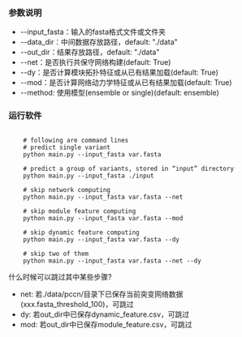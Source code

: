 
### 参数说明
- --input_fasta：输入的fasta格式文件或文件夹
- --data_dir：中间数据存放路径，default: "./data"
- --out_dir：结果存放路径，default: "./data"
- --net：是否执行共保守网络构建(default: True)
- --dy：是否计算模块拓扑特征或从已有结果加载(default: True)
- --mod：是否计算网络动力学特征或从已有结果加载(default: True)
- --method: 使用模型(ensemble or single)(default: ensemble)

### 运行软件

```shell

    # following are command lines
    # predict single variant
    python main.py --input_fasta var.fasta

    # predict a group of variants, stored in “input” directory
    python main.py --input_fasta ./input

    # skip network computing
    python main.py --input_fasta var.fasta --net

    # skip module feature computing
    python main.py --input_fasta var.fasta --mod 

    # skip dynamic feature computing
    python main.py --input_fasta var.fasta --dy

    # skip two of them
    python main.py --input_fasta var.fasta --net --dy

```

什么时候可以跳过其中某些步骤?
- net: 若./data/pccn/目录下已保存当前突变网络数据(xxx.fasta_threshold_100)，可跳过
- dy: 若out_dir中已保存dynamic_feature.csv，可跳过
- mod: 若out_dir中已保存module_feature.csv，可跳过